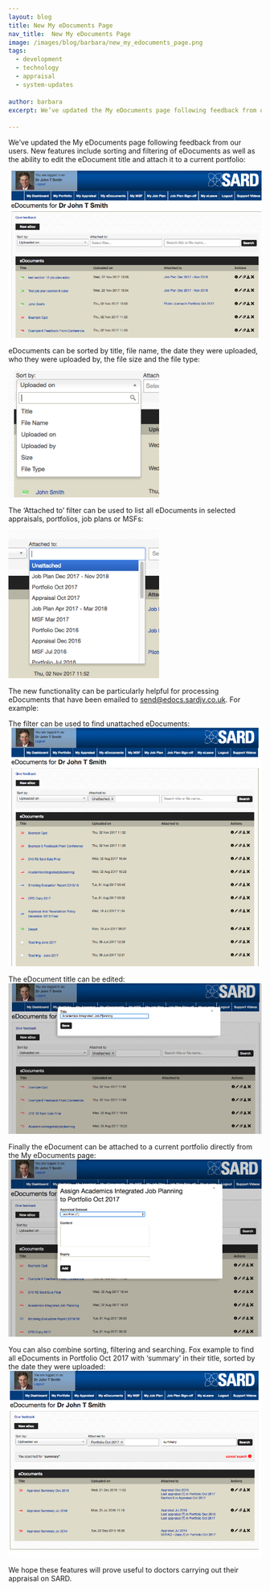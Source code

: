 ```yaml
---
layout: blog
title: New My eDocuments Page
nav_title:  New My eDocuments Page
image: /images/blog/barbara/new_my_edocuments_page.png
tags:
  - development
  - technology
  - appraisal
  - system-updates

author: barbara
excerpt: We’ve updated the My eDocuments page following feedback from our users.

---
```

We’ve updated the My eDocuments page following feedback from our users. New features include sorting and filtering of eDocuments as well as the ability to edit the eDocument title and attach it to a current portfolio:

<img src='/images/blog/barbara/new_my_edocuments_page_1.png' class="img-responsive img-thumbnail"/>

eDocuments can be sorted by title, file name, the date they were uploaded, who they were uploaded by, the file size and the file type:

<img src='/images/blog/barbara/new_my_edocuments_page_3.png' class="img-responsive img-thumbnail" style="width: 300px;"/>

The ‘Attached to’ filter can be used to list all eDocuments in selected appraisals, portfolios, job plans or MSFs:

<img src='/images/blog/barbara/new_my_edocuments_page_2.png' class="img-responsive img-thumbnail" style="width: 300px;"/>

The new functionality can be particularly helpful for processing eDocuments that have been emailed to send@edocs.sardjv.co.uk. For example:

The filter can be used to find unattached eDocuments:
<img src='/images/blog/barbara/new_my_edocuments_page_4.png' class="img-responsive img-thumbnail"/>

The eDocument title can be edited:
<img src='/images/blog/barbara/new_my_edocuments_page_5.png' class="img-responsive img-thumbnail"/>

Finally the eDocument can be attached to a current portfolio directly from the My eDocuments page:
<img src='/images/blog/barbara/new_my_edocuments_page_6.png' class="img-responsive img-thumbnail"/>

You can also combine sorting, filtering and searching. Fox example to find all eDocuments in Portfolio Oct 2017 with ‘summary’ in their title, sorted by the date they were uploaded:
<img src='/images/blog/barbara/new_my_edocuments_page_7.png' class="img-responsive img-thumbnail"/>

We hope these features will prove useful to doctors carrying out their appraisal on SARD.

